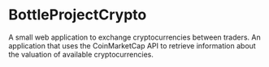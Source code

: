# BottleProjectCrypto
A small web application to exchange cryptocurrencies between traders. An application that uses the CoinMarketCap API to retrieve information about the valuation of available cryptocurrencies.
